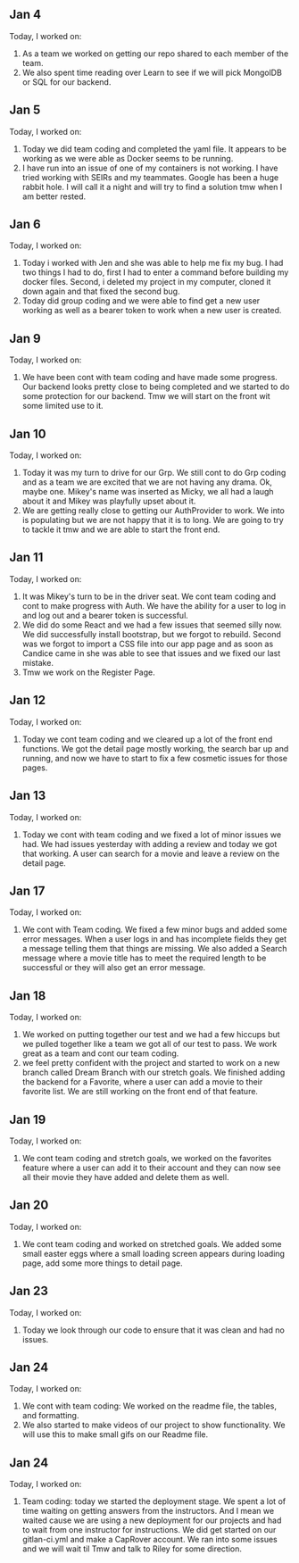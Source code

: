 ## Jan 4

Today, I worked on:

1. As a team we worked on getting our repo shared to each member of the team.
2. We also spent time reading over Learn to see if we will pick MongolDB or SQL for our backend.

## Jan 5

Today, I worked on:

1. Today we did team coding and completed the yaml file. It appears to be working as we were able as Docker seems to be running.
2. I have run into an issue of one of my containers is not working. I have tried working with SEIRs and my teammates. Google has been a huge rabbit hole. I will call it a night and will try to find a solution tmw when I am better rested.

## Jan 6

Today, I worked on:

1. Today i worked with Jen and she was able to help me fix my bug. I had two things I had to do, first I had to enter a command before building my docker files. Second, i deleted my project in my computer, cloned it down again and that fixed the second bug.
2. Today did group coding and we were able to find get a new user working as well as a bearer token to work when a new user is created.

## Jan 9

Today, I worked on:

1. We have been cont with team coding and have made some progress. Our backend looks pretty close to being completed and we started to do some protection for our backend. Tmw we will start on the front wit some limited use to it.

## Jan 10

Today, I worked on:

1. Today it was my turn to drive for our Grp. We still cont to do Grp coding and as a team we are excited that we are not having any drama. Ok, maybe one. Mikey's name was inserted as Micky, we all had a laugh about it and Mikey was playfully upset about it.
2. We are getting really close to getting our AuthProvider to work. We into is populating but we are not happy that it is to long. We are going to try to tackle it tmw and we are able to start the front end.

## Jan 11

Today, I worked on:

1. It was Mikey's turn to be in the driver seat. We cont team coding and cont to make progress with Auth. We have the ability for a user to log in and log out and a bearer token is successful.
2. We did do some React and we had a few issues that seemed silly now. We did successfully install bootstrap, but we forgot to rebuild. Second was we forgot to import a CSS file into our app page and as soon as Candice came in she was able to see that issues and we fixed our last mistake.
3. Tmw we work on the Register Page.

## Jan 12

Today, I worked on:

1. Today we cont team coding and we cleared up a lot of the front end functions. We got the detail page mostly working, the search bar up and running, and now we have to start to fix a few cosmetic issues for those pages.

## Jan 13

Today, I worked on:

1. Today we cont with team coding and we fixed a lot of minor issues we had. We had issues yesterday with adding a review and today we got that working. A user can search for a movie and leave a review on the detail page.

## Jan 17

Today, I worked on:

1. We cont with Team coding. We fixed a few minor bugs and added some error messages. When a user logs in and has incomplete fields they get a message telling them that things are missing. We also added a Search message where a movie title has to meet the required length to be successful or they will also get an error message.

## Jan 18

Today, I worked on:

1. We worked on putting together our test and we had a few hiccups but we pulled together like a team we got all of our test to pass. We work great as a team and cont our team coding.
2. we feel pretty confident with the project and started to work on a new branch called Dream Branch with our stretch goals. We finished adding the backend for a Favorite, where a user can add a movie to their favorite list. We are still working on the front end of that feature.

## Jan 19

Today, I worked on:

1. We cont team coding and stretch goals, we worked on the favorites feature where a user can add it to their account and they can now see all their movie they have added and delete them as well.

## Jan 20

Today, I worked on:

1. We cont team coding and worked on stretched goals. We added some small easter eggs where a small loading screen appears during loading page, add some more things to detail page.

## Jan 23

Today, I worked on:

1. Today we look through our code to ensure that it was clean and had no issues.

## Jan 24

Today, I worked on:

1. We cont with team coding: We worked on the readme file, the tables, and formatting.
2. We also started to make videos of our project to show functionality. We will use this to make small gifs on our Readme file.

## Jan 24

Today, I worked on:

1. Team coding: today we started the deployment stage. We spent a lot of time waiting on getting answers from the instructors. And I mean we waited cause we are using a new deployment for our projects and had to wait from one instructor for instructions. We did get started on our gitlan-ci.yml and make a CapRover account. We ran into some issues and we will wait til Tmw and talk to Riley for some direction.
